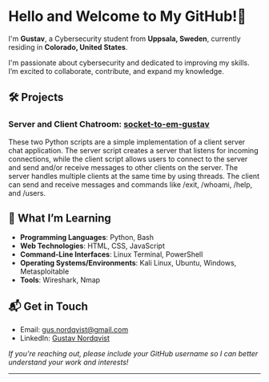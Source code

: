 # Hello and Welcome to My GitHub!👋

I'm **Gustav**, a Cybersecurity student from **Uppsala, Sweden**, currently residing in **Colorado, United States**. 

I'm passionate about cybersecurity and dedicated to improving my skills. I’m excited to collaborate, contribute, and expand my knowledge.

## 🛠️ Projects

### Server and Client Chatroom: [socket-to-em-gustav](https://github.com/WTCSC/socket-to-em-gustav.git)
These two Python scripts are a simple implementation of a client server chat application. The server script creates a server that listens for incoming connections, while the client script
allows users to connect to the server and send and/or receive messages to other clients on the server. The server handles multiple clients at the same time by using threads.
The client can send and receive messages and commands like /exit, /whoami, /help, and /users.


## 📖 What I’m Learning

- **Programming Languages**: Python, Bash
- **Web Technologies**: HTML, CSS, JavaScript
- **Command-Line Interfaces**: Linux Terminal, PowerShell
- **Operating Systems/Environments**: Kali Linux, Ubuntu, Windows, Metasploitable
- **Tools**: Wireshark, Nmap


## 📬 Get in Touch

- Email: [gus.nordqvist@gmail.com](mailto:gus.nordqvist@gmail.com)
- LinkedIn: [Gustav Nordqvist](https://www.linkedin.com/in/gustav-nordqvist-76b993358/)

*If you're reaching out, please include your GitHub username so I can better understand your work and interests!*

---
